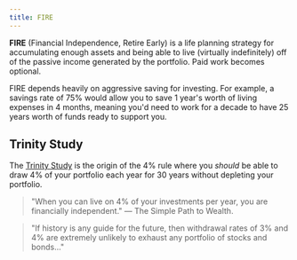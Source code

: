 ```yaml
---
title: FIRE
---
```


**FIRE** (Financial Independence, Retire Early) is a life planning strategy for accumulating enough assets and being able to live (virtually indefinitely) off of the passive income generated by the portfolio. Paid work becomes optional.

FIRE depends heavily on aggressive saving for investing. For example, a savings rate of 75% would allow you to save 1 year's worth of living expenses in 4 months, meaning you'd need to work for a decade to have 25 years worth of funds ready to support you.

## Trinity Study
The [Trinity Study](https://en.wikipedia.org/wiki/Trinity_study) is the origin of the 4% rule where you *should* be able to draw 4% of your portfolio each year for 30 years without depleting your portfolio.

> "When you can live on 4% of your investments per year, you are financially independent." — The Simple Path to Wealth.

> "If history is any guide for the future, then withdrawal rates of 3% and 4% are extremely unlikely to exhaust any portfolio of stocks and bonds..."
